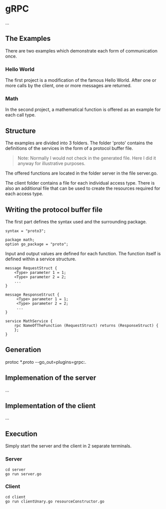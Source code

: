 # gRPC

...

## The Examples

There are two examples which demonstrate each form of communication once.

### Hello World

The first project is a modification of the famous Hello World. After one or more calls by the client, one or more messages are returned.

### Math

In the second project, a mathematical function is offered as an example for each call type.

## Structure

The examples are divided into 3 folders. The folder 'proto' contains the definitions of the services in the form of a protocol buffer file.

> Note:
> Normally I would not check in the generated file.
> Here I did it anyway for illustrative purposes.

The offered functions are located in the folder server in the file server.go.

The client folder contains a file for each individual access type. There is also an additional file that can be used to create the resources required for each access type.

## Writing the protocol buffer file

The first part defines the syntax used and the surrounding package.

```
syntax = "proto3";

package math;
option go_package = "proto";
```

Input and output values are defined for each function. The function itself is defined within a service structure.

```
message RequestStruct {
    <Type> parameter 1 = 1;
    <Type> parameter 2 = 2;
    ...
}

message ResponseStruct {
     <Type> parameter 1 = 1;
     <Type> parameter 2 = 2;
     ...
}

service MathService {
    rpc NameOfTheFunction (RequestStruct) returns (ResponseStruct) {
    };
}
```

## Generation

protoc *.proto --go_out=plugins=grpc:.

## Implemenation of the server

...

## Implementation of the client

...

## Execution

Simply start the server and the client in 2 separate terminals.

### Server

```
cd server
go run server.go
```

### Client

```
cd client
go run clientUnary.go resourceConstructor.go
```